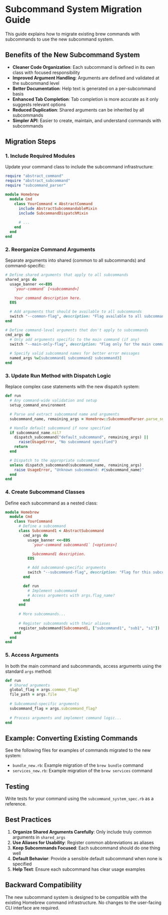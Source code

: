 # Subcommand System Migration Guide

This guide explains how to migrate existing brew commands with subcommands to use the new subcommand system.

## Benefits of the New Subcommand System

- **Cleaner Code Organization**: Each subcommand is defined in its own class with focused responsibility
- **Improved Argument Handling**: Arguments are defined and validated at the subcommand level
- **Better Documentation**: Help text is generated on a per-subcommand basis
- **Enhanced Tab Completion**: Tab completion is more accurate as it only suggests relevant options
- **Reduced Duplication**: Shared arguments can be inherited by all subcommands
- **Simpler API**: Easier to create, maintain, and understand commands with subcommands

## Migration Steps

### 1. Include Required Modules

Update your command class to include the subcommand infrastructure:

```ruby
require "abstract_command"
require "abstract_subcommand"
require "subcommand_parser" 

module Homebrew
  module Cmd
    class YourCommand < AbstractCommand
      include AbstractSubcommandableMixin
      include SubcommandDispatchMixin
      
      # ...
    end
  end
end
```

### 2. Reorganize Command Arguments

Separate arguments into shared (common to all subcommands) and command-specific:

```ruby
# Define shared arguments that apply to all subcommands
shared_args do
  usage_banner <<~EOS
    `your-command` [<subcommand>]

    Your command description here.
  EOS

  # Add arguments that should be available to all subcommands
  switch "--common-flag", description: "Flag available to all subcommands"
end

# Define command-level arguments that don't apply to subcommands
cmd_args do
  # Only add arguments specific to the main command (if any)
  switch "--main-only-flag", description: "Flag only for the main command"
  
  # Specify valid subcommand names for better error messages
  named_args %w[subcommand1 subcommand2 subcommand3]
end
```

### 3. Update Run Method with Dispatch Logic

Replace complex case statements with the new dispatch system:

```ruby
def run
  # Any command-wide validation and setup
  setup_command_environment

  # Parse and extract subcommand name and arguments
  subcommand_name, remaining_args = Homebrew::SubcommandParser.parse_subcommand(args.remaining_args, self)

  # Handle default subcommand if none specified
  if subcommand_name.nil?
    dispatch_subcommand("default_subcommand", remaining_args) || 
      raise(UsageError, "No subcommand specified")
    return
  end

  # Dispatch to the appropriate subcommand
  unless dispatch_subcommand(subcommand_name, remaining_args)
    raise UsageError, "Unknown subcommand: #{subcommand_name}"
  end
end
```

### 4. Create Subcommand Classes

Define each subcommand as a nested class:

```ruby
module Homebrew
  module Cmd
    class YourCommand
      # Define a subcommand
      class Subcommand1 < AbstractSubcommand
        cmd_args do
          usage_banner <<~EOS
            `your-command subcommand1` [<options>]

            Subcommand1 description.
          EOS

          # Add subcommand-specific arguments
          switch "--subcommand-flag", description: "Flag for this subcommand only"
        end

        def run
          # Implement subcommand
          # Access arguments with args.flag_name?
        end
      end
      
      # More subcommands...
      
      # Register subcommands with their aliases
      register_subcommand(Subcommand1, ["subcommand1", "sub1", "s1"])
    end
  end
end
```

### 5. Access Arguments

In both the main command and subcommands, access arguments using the standard `args` method:

```ruby
def run
  # Shared arguments
  global_flag = args.common_flag?
  file_path = args.file
  
  # Subcommand-specific arguments 
  subcommand_flag = args.subcommand_flag?
  
  # Process arguments and implement command logic...
end
```

## Example: Converting Existing Commands

See the following files for examples of commands migrated to the new system:
- `bundle_new.rb`: Example migration of the `brew bundle` command
- `services_new.rb`: Example migration of the `brew services` command

## Testing

Write tests for your command using the `subcommand_system_spec.rb` as a reference.

## Best Practices

1. **Organize Shared Arguments Carefully**: Only include truly common arguments in `shared_args`
2. **Use Aliases for Usability**: Register common abbreviations as aliases
3. **Keep Subcommands Focused**: Each subcommand should do one thing well
4. **Default Behavior**: Provide a sensible default subcommand when none is specified
5. **Help Text**: Ensure each subcommand has clear usage examples

## Backward Compatibility

The new subcommand system is designed to be compatible with the existing Homebrew command infrastructure. No changes to the user-facing CLI interface are required.